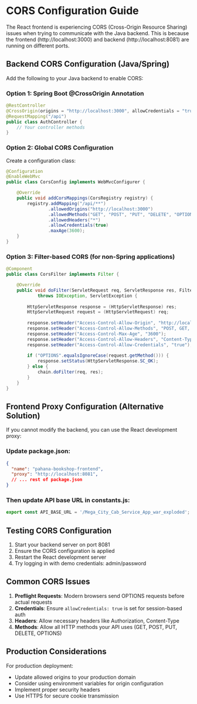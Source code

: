 # CORS Configuration Guide

The React frontend is experiencing CORS (Cross-Origin Resource Sharing) issues when trying to communicate with the Java backend. This is because the frontend (http://localhost:3000) and backend (http://localhost:8081) are running on different ports.

## Backend CORS Configuration (Java/Spring)

Add the following to your Java backend to enable CORS:

### Option 1: Spring Boot @CrossOrigin Annotation

```java
@RestController
@CrossOrigin(origins = "http://localhost:3000", allowCredentials = "true")
@RequestMapping("/api")
public class AuthController {
    // Your controller methods
}
```

### Option 2: Global CORS Configuration

Create a configuration class:

```java
@Configuration
@EnableWebMvc
public class CorsConfig implements WebMvcConfigurer {

    @Override
    public void addCorsMappings(CorsRegistry registry) {
        registry.addMapping("/api/**")
                .allowedOrigins("http://localhost:3000")
                .allowedMethods("GET", "POST", "PUT", "DELETE", "OPTIONS")
                .allowedHeaders("*")
                .allowCredentials(true)
                .maxAge(3600);
    }
}
```

### Option 3: Filter-based CORS (for non-Spring applications)

```java
@Component
public class CorsFilter implements Filter {

    @Override
    public void doFilter(ServletRequest req, ServletResponse res, FilterChain chain) 
            throws IOException, ServletException {
        
        HttpServletResponse response = (HttpServletResponse) res;
        HttpServletRequest request = (HttpServletRequest) req;
        
        response.setHeader("Access-Control-Allow-Origin", "http://localhost:3000");
        response.setHeader("Access-Control-Allow-Methods", "POST, GET, PUT, OPTIONS, DELETE");
        response.setHeader("Access-Control-Max-Age", "3600");
        response.setHeader("Access-Control-Allow-Headers", "Content-Type, Authorization, Content-Length, X-Requested-With");
        response.setHeader("Access-Control-Allow-Credentials", "true");
        
        if ("OPTIONS".equalsIgnoreCase(request.getMethod())) {
            response.setStatus(HttpServletResponse.SC_OK);
        } else {
            chain.doFilter(req, res);
        }
    }
}
```

## Frontend Proxy Configuration (Alternative Solution)

If you cannot modify the backend, you can use the React development proxy:

### Update package.json:
```json
{
  "name": "pahana-bookshop-frontend",
  "proxy": "http://localhost:8081",
  // ... rest of package.json
}
```

### Then update API base URL in constants.js:
```javascript
export const API_BASE_URL = '/Mega_City_Cab_Service_App_war_exploded';
```

## Testing CORS Configuration

1. Start your backend server on port 8081
2. Ensure the CORS configuration is applied
3. Restart the React development server
4. Try logging in with demo credentials: admin/password

## Common CORS Issues

1. **Preflight Requests**: Modern browsers send OPTIONS requests before actual requests
2. **Credentials**: Ensure `allowCredentials: true` is set for session-based auth
3. **Headers**: Allow necessary headers like Authorization, Content-Type
4. **Methods**: Allow all HTTP methods your API uses (GET, POST, PUT, DELETE, OPTIONS)

## Production Considerations

For production deployment:
- Update allowed origins to your production domain
- Consider using environment variables for origin configuration
- Implement proper security headers
- Use HTTPS for secure cookie transmission